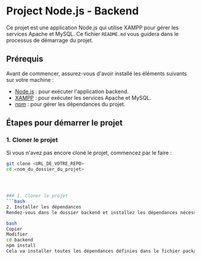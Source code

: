 # Project Node.js - Backend

Ce projet est une application Node.js qui utilise XAMPP pour gérer les services Apache et MySQL. Ce fichier `README.md` vous guidera dans le processus de démarrage du projet.

## Prérequis

Avant de commencer, assurez-vous d'avoir installé les éléments suivants sur votre machine :

- [Node.js](https://nodejs.org/) : pour exécuter l'application backend.
- [XAMPP](https://www.apachefriends.org/index.html) : pour exécuter les services Apache et MySQL.
- [npm](https://www.npmjs.com/) : pour gérer les dépendances du projet.

## Étapes pour démarrer le projet

### 1. Cloner le projet

Si vous n'avez pas encore cloné le projet, commencez par le faire :

```bash
git clone <URL_DE_VOTRE_REPO>
cd <nom_du_dossier_du_projet>




### 1. Cloner le projet
```bash
2. Installer les dépendances
Rendez-vous dans le dossier backend et installez les dépendances nécessaires pour votre application Node.js.

bash
Copier
Modifier
cd backend
npm install
Cela va installer toutes les dépendances définies dans le fichier package.json.
